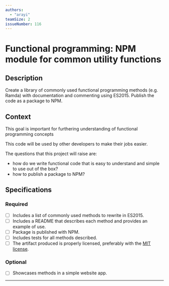 ```yaml
---
authors:
  - "arayi"
teamSize: 2
issueNumber: 116
---
```


# Functional programming: NPM module for common utility functions

## Description

Create a library of commonly used functional programming methods (e.g. Ramda) with documentation and commenting using ES2015. Publish the code as a package to NPM.

## Context

This goal is important for furthering understanding of functional programming concepts

This code will be used by other developers to make their jobs easier.

The questions that this project will raise are:
- how do we write functional code that is easy to understand and simple to use out of the box?
- how to publish a package to NPM?

## Specifications
### Required
- [ ] Includes a list of commonly used methods to rewrite in ES2015.
- [ ] Includes a README that describes each method and provides an example of use. 
- [ ] Package is published with NPM.
- [ ] Includes tests for all methods described.
- [ ] The artifact produced is properly licensed, preferably with the [MIT license](https://opensource.org/licenses/MIT).

### Optional
- [ ] Showcases methods in a simple website app.

---





